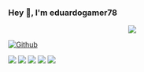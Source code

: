### Hey 👋, I'm eduardogamer78

<!-- Welcome Message Section -->
<p align="center">
<a alt="Eduardo Gamer Welcome Message" href="https://www.instagram.com/prdanielsaad/"><img src="https://readme-typing-svg.herokuapp.com?font=Fira+Code&weight=500&pause=1000&color=00b4d8&center=true&vCenter=true&multiline=true&width=550&height=150&lines=%22Como+conhecer+a+Deus%22;%C3%89+como+a+luz+do+sol+que%2C+embora;n%C3%A3o+tenha+favoritos%2C+n%C3%A3o+pode;refletir-se+num+espelho+coberto;+de+p%C3%B3+com+a+mesma+luminosidade." /></a>
</p>

[![Github](https://img.shields.io/github/followers/eduardogamer78?label=Follow&style=social)](https://github.com/eduardogamer78)

![](https://github-profile-summary-cards.vercel.app/api/cards/profile-details?username=eduardogamer78&theme=github)
![](http://github-profile-summary-cards.vercel.app/api/cards/most-commit-language?username=eduardogamer78&theme=aura_dark)
![](http://github-profile-summary-cards.vercel.app/api/cards/repos-per-language?username=eduardogamer78&theme=aura_dark)
![](http://github-profile-summary-cards.vercel.app/api/cards/stats?username=eduardogamer78&theme=aura_dark)
![](http://github-profile-summary-cards.vercel.app/api/cards/productive-time?username=eduardogamer78&theme=aura_dark&utcOffset=3)

<!--
**eduardogamer78/eduardogamer78** is a ✨ _special_ ✨ repository because its `README.md` (this file) appears on your GitHub profile.

Here are some ideas to get you started:

- 🔭 I’m currently working on ...
- 🌱 I’m currently learning ...
- 👯 I’m looking to collaborate on ...
- 🤔 I’m looking for help with ...
- 💬 Ask me about ...
- 📫 How to reach me: ...
- 😄 Pronouns: ...
- ⚡ Fun fact: ...
-->
